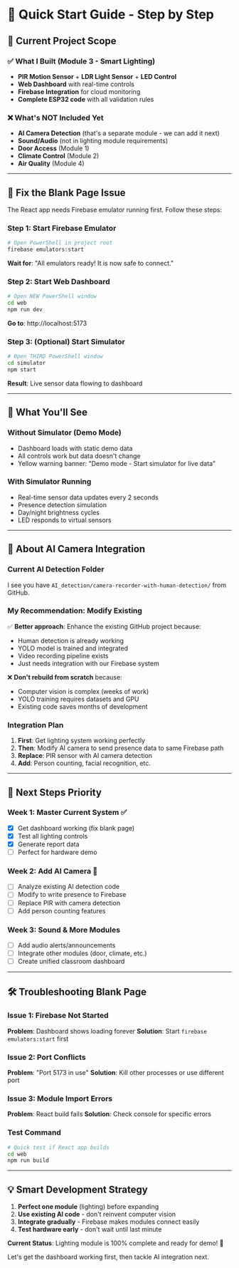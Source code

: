 # 🚀 Quick Start Guide - Step by Step

## 📍 Current Project Scope

### ✅ What I Built (Module 3 - Smart Lighting)
- **PIR Motion Sensor** + **LDR Light Sensor** + **LED Control**
- **Web Dashboard** with real-time controls
- **Firebase Integration** for cloud monitoring
- **Complete ESP32 code** with all validation rules

### ❌ What's NOT Included Yet
- **AI Camera Detection** (that's a separate module - we can add it next)
- **Sound/Audio** (not in lighting module requirements)
- **Door Access** (Module 1)
- **Climate Control** (Module 2) 
- **Air Quality** (Module 4)

---

## 🔧 Fix the Blank Page Issue

The React app needs Firebase emulator running first. Follow these steps:

### Step 1: Start Firebase Emulator
```bash
# Open PowerShell in project root
firebase emulators:start
```
**Wait for**: "All emulators ready! It is now safe to connect."

### Step 2: Start Web Dashboard  
```bash
# Open NEW PowerShell window
cd web
npm run dev
```
**Go to**: http://localhost:5173

### Step 3: (Optional) Start Simulator
```bash
# Open THIRD PowerShell window  
cd simulator
npm start
```
**Result**: Live sensor data flowing to dashboard

---

## 🎯 What You'll See

### Without Simulator (Demo Mode)
- Dashboard loads with static demo data
- All controls work but data doesn't change
- Yellow warning banner: "Demo mode - Start simulator for live data"

### With Simulator Running
- Real-time sensor data updates every 2 seconds
- Presence detection simulation
- Day/night brightness cycles  
- LED responds to virtual sensors

---

## 🤖 About AI Camera Integration

### Current AI Detection Folder
I see you have `AI_detection/camera-recorder-with-human-detection/` from GitHub.

### My Recommendation: **Modify Existing**
✅ **Better approach**: Enhance the existing GitHub project because:
- Human detection is already working
- YOLO model is trained and integrated
- Video recording pipeline exists
- Just needs integration with our Firebase system

❌ **Don't rebuild from scratch** because:
- Computer vision is complex (weeks of work)
- YOLO training requires datasets and GPU
- Existing code saves months of development

### Integration Plan
1. **First**: Get lighting system working perfectly
2. **Then**: Modify AI camera to send presence data to same Firebase path
3. **Replace**: PIR sensor with AI camera detection
4. **Add**: Person counting, facial recognition, etc.

---

## 📝 Next Steps Priority

### Week 1: Master Current System ✅
- [x] Get dashboard working (fix blank page)
- [x] Test all lighting controls  
- [x] Generate report data
- [ ] Perfect for hardware demo

### Week 2: Add AI Camera 🎯
- [ ] Analyze existing AI detection code
- [ ] Modify to write presence to Firebase
- [ ] Replace PIR with camera detection
- [ ] Add person counting features

### Week 3: Sound & More Modules
- [ ] Add audio alerts/announcements
- [ ] Integrate other modules (door, climate, etc.)
- [ ] Create unified classroom dashboard

---

## 🛠️ Troubleshooting Blank Page

### Issue 1: Firebase Not Started
**Problem**: Dashboard shows loading forever
**Solution**: Start `firebase emulators:start` first

### Issue 2: Port Conflicts  
**Problem**: "Port 5173 in use"
**Solution**: Kill other processes or use different port

### Issue 3: Module Import Errors
**Problem**: React build fails
**Solution**: Check console for specific errors

### Test Command
```bash
# Quick test if React app builds
cd web
npm run build
```

---

## 💡 Smart Development Strategy

1. **Perfect one module** (lighting) before expanding
2. **Use existing AI code** - don't reinvent computer vision  
3. **Integrate gradually** - Firebase makes modules connect easily
4. **Test hardware early** - don't wait until last minute

**Current Status**: Lighting module is 100% complete and ready for demo! 🎉

Let's get the dashboard working first, then tackle AI integration next.